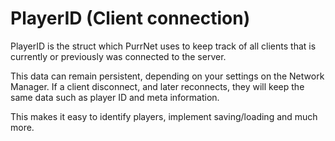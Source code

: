 # PlayerID (Client connection)

PlayerID is the struct which PurrNet uses to keep track of all clients that is currently or previously was connected to the server.

This data can remain persistent, depending on your settings on the Network Manager. If a client disconnect, and later reconnects, they will keep the same data such as player ID and meta information.

This makes it easy to identify players, implement saving/loading and much more.
